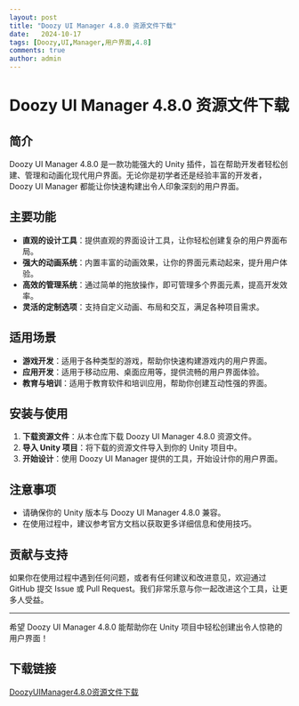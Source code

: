 ```yaml
---
layout: post
title: "Doozy UI Manager 4.8.0 资源文件下载"
date:   2024-10-17
tags: [Doozy,UI,Manager,用户界面,4.8]
comments: true
author: admin
---
```

# Doozy UI Manager 4.8.0 资源文件下载

## 简介

Doozy UI Manager 4.8.0 是一款功能强大的 Unity 插件，旨在帮助开发者轻松创建、管理和动画化现代用户界面。无论你是初学者还是经验丰富的开发者，Doozy UI Manager 都能让你快速构建出令人印象深刻的用户界面。

## 主要功能

- **直观的设计工具**：提供直观的界面设计工具，让你轻松创建复杂的用户界面布局。
- **强大的动画系统**：内置丰富的动画效果，让你的界面元素动起来，提升用户体验。
- **高效的管理系统**：通过简单的拖放操作，即可管理多个界面元素，提高开发效率。
- **灵活的定制选项**：支持自定义动画、布局和交互，满足各种项目需求。

## 适用场景

- **游戏开发**：适用于各种类型的游戏，帮助你快速构建游戏内的用户界面。
- **应用开发**：适用于移动应用、桌面应用等，提供流畅的用户界面体验。
- **教育与培训**：适用于教育软件和培训应用，帮助你创建互动性强的界面。

## 安装与使用

1. **下载资源文件**：从本仓库下载 Doozy UI Manager 4.8.0 资源文件。
2. **导入 Unity 项目**：将下载的资源文件导入到你的 Unity 项目中。
3. **开始设计**：使用 Doozy UI Manager 提供的工具，开始设计你的用户界面。

## 注意事项

- 请确保你的 Unity 版本与 Doozy UI Manager 4.8.0 兼容。
- 在使用过程中，建议参考官方文档以获取更多详细信息和使用技巧。

## 贡献与支持

如果你在使用过程中遇到任何问题，或者有任何建议和改进意见，欢迎通过 GitHub 提交 Issue 或 Pull Request。我们非常乐意与你一起改进这个工具，让更多人受益。

---

希望 Doozy UI Manager 4.8.0 能帮助你在 Unity 项目中轻松创建出令人惊艳的用户界面！

## 下载链接

[DoozyUIManager4.8.0资源文件下载](https://pan.quark.cn/s/85e000b9c1ec)